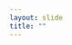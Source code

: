 ```yaml
---
layout: slide
title: ""
---
```


<section data-background-image="assets/images/Slide05.png" data-background-size="90%" data-background-position="center"></section>

